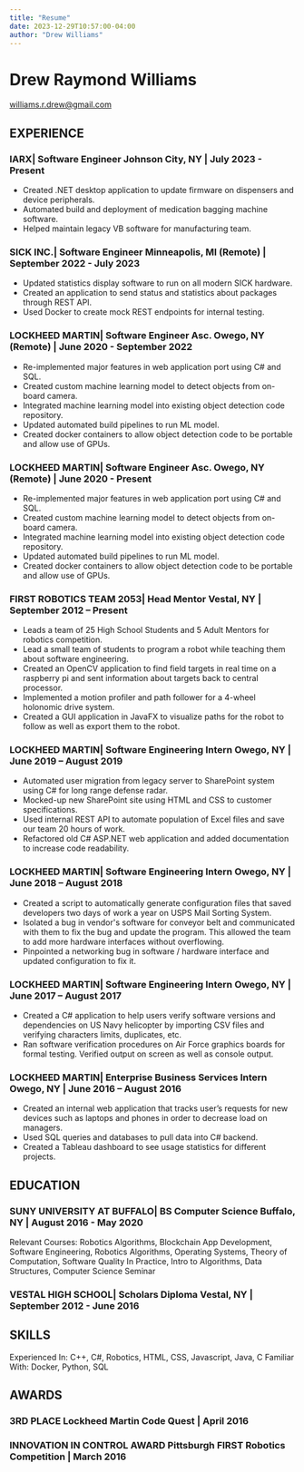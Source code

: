 ```yaml
---
title: "Resume"
date: 2023-12-29T10:57:00-04:00
author: "Drew Williams"
---
```


# Drew Raymond Williams


williams.r.drew@gmail.com

## EXPERIENCE

### IARX| Software Engineer Johnson City, NY | July 2023 - Present

- Created .NET desktop application to update firmware on dispensers and device peripherals.
- Automated build and deployment of medication bagging machine software.
- Helped maintain legacy VB software for manufacturing team.

### SICK INC.| Software Engineer Minneapolis, MI (Remote) | September 2022 - July 2023

- Updated statistics display software to run on all modern SICK hardware.
- Created an application to send status and statistics about packages through REST API.
- Used Docker to create mock REST endpoints for internal testing.

### LOCKHEED MARTIN| Software Engineer Asc. Owego, NY (Remote) | June 2020 - September 2022

- Re-implemented major features in web application port using C\# and SQL.
- Created custom machine learning model to detect objects from on-board camera.
- Integrated machine learning model into existing object detection code repository.
- Updated automated build pipelines to run ML model.
- Created docker containers to allow object detection code to be portable and allow use of GPUs.

### LOCKHEED MARTIN| Software Engineer Asc. Owego, NY (Remote) | June 2020 - Present

- Re-implemented major features in web application port using C\# and SQL.
- Created custom machine learning model to detect objects from on-board camera.
- Integrated machine learning model into existing object detection code repository.
- Updated automated build pipelines to run ML model.
- Created docker containers to allow object detection code to be portable and allow use of GPUs.

### FIRST ROBOTICS TEAM 2053| Head Mentor Vestal, NY | September 2012 – Present

- Leads a team of 25 High School Students and 5 Adult Mentors for robotics competition.
- Lead a small team of students to program a robot while teaching them about software engineering.
- Created an OpenCV application to find field targets in real time on a raspberry pi and sent information about targets back to central processor.
- Implemented a motion profiler and path follower for a 4-wheel holonomic drive system.
- Created a GUI application in JavaFX to visualize paths for the robot to follow as well as export them to the robot.

### LOCKHEED MARTIN| Software Engineering Intern Owego, NY | June 2019 – August 2019

- Automated user migration from legacy server to SharePoint system using C\# for long range defense radar.
- Mocked-up new SharePoint site using HTML and CSS to customer specifications.
- Used internal REST API to automate population of Excel files and save our team 20 hours of work.
- Refactored old C\# ASP.NET web application and added documentation to increase code readability.

### LOCKHEED MARTIN| Software Engineering Intern Owego, NY | June 2018 – August 2018

- Created a script to automatically generate configuration files that saved developers two days of work a year on USPS Mail Sorting System.
- Isolated a bug in vendor's software for conveyor belt and communicated with them to fix the bug and update the program. This allowed the team to add more hardware interfaces without overflowing.
- Pinpointed a networking bug in software / hardware interface and updated configuration to fix it.

### LOCKHEED MARTIN| Software Engineering Intern Owego, NY | June 2017 – August 2017

- Created a C\# application to help users verify software versions and dependencies on US Navy helicopter by importing CSV files and verifying characters limits, duplicates, etc.
- Ran software verification procedures on Air Force graphics boards for formal testing. Verified output on screen as well as console output.

### LOCKHEED MARTIN| Enterprise Business Services Intern Owego, NY | June 2016 – August 2016

- Created an internal web application that tracks user’s requests for new devices such as laptops and phones in order to decrease load on managers.
- Used SQL queries and databases to pull data into C\# backend.
- Created a Tableau dashboard to see usage statistics for different projects.

## EDUCATION

### SUNY UNIVERSITY AT BUFFALO| BS Computer Science Buffalo, NY | August 2016 - May 2020

Relevant Courses: Robotics Algorithms, Blockchain App Development, Software Engineering, Robotics Algorithms, Operating Systems, Theory of Computation, Software Quality In Practice, Intro to Algorithms, Data Structures, Computer Science Seminar 

### VESTAL HIGH SCHOOL| Scholars Diploma Vestal, NY | September 2012 - June 2016

## SKILLS

Experienced In: C++, C\#, Robotics, HTML, CSS, Javascript, Java, C
Familiar With: Docker, Python, SQL

## AWARDS

### 3RD PLACE Lockheed Martin Code Quest | April 2016

### INNOVATION IN CONTROL AWARD Pittsburgh FIRST Robotics Competition | March 2016
